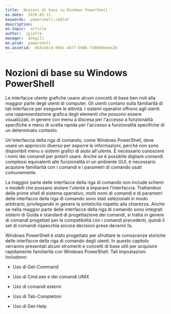 ```yaml
---
title:  Nozioni di base su Windows PowerShell
ms.date:  2016-05-11
keywords:  powershell,cmdlet
description:  
ms.topic:  article
author:  jpjofre
manager:  dongill
ms.prod:  powershell
ms.assetid:  6b3cbbc8-060c-4877-b00b-7300dbbe4e28
---
```


# Nozioni di base su Windows PowerShell
Le interfacce utente grafiche usano alcuni concetti di base ben noti alla maggior parte degli utenti di computer. Gli utenti contano sulla familiarità di tali interfacce per eseguire le attività. I sistemi operativi offrono agli utenti una rappresentazione grafica degli elementi che possono essere visualizzati, in genere con menu a discesa per l'accesso a funzionalità specifiche e menu di scelta rapida per l'accesso a funzionalità specifiche di un determinato contesto.

Un'interfaccia della riga di comando, come Windows PowerShell, deve usare un approccio diverso per esporre le informazioni, perché non sono disponibili menu o sistemi grafici di aiuto all'utente. È necessario conoscere i nomi dei comandi per poterli usare. Anche se è possibile digitare comandi complessi equivalenti alle funzionalità in un ambiente GUI, è necessario acquisire familiarità con i comandi e i parametri di comando usati comunemente.

La maggior parte delle interfacce della riga di comando non include schemi o modelli che possano aiutare l'utente a imparare l'interfaccia. Trattandosi delle prime shell di sistema operativo, molti nomi di comandi e di parametri delle interfacce della riga di comando sono stati selezionati in modo arbitrario, privilegiando in genere la sinteticità rispetto alla chiarezza. Anche se nella maggior parte delle interfacce della riga di comando sono integrati sistemi di Guida e standard di progettazione dei comandi, si tratta in genere di comandi progettati per la compatibilità con i comandi precedenti, quindi il set di comandi rispecchia ancora decisioni prese decenni fa.

Windows PowerShell è stato progettato per sfruttare le conoscenze storiche delle interfacce della riga di comando degli utenti. In questo capitolo verranno presentati alcuni strumenti e concetti di base utili per acquisire rapidamente familiarità con Windows PowerShell. Tali impostazioni includono:

-   Uso di Get-Command

-   Uso di Cmd.exe e dei comandi UNIX

-   Uso di comandi esterni

-   Uso di Tab-Completion

-   Uso di Get-Help



<!--HONumber=May16_HO2-->


